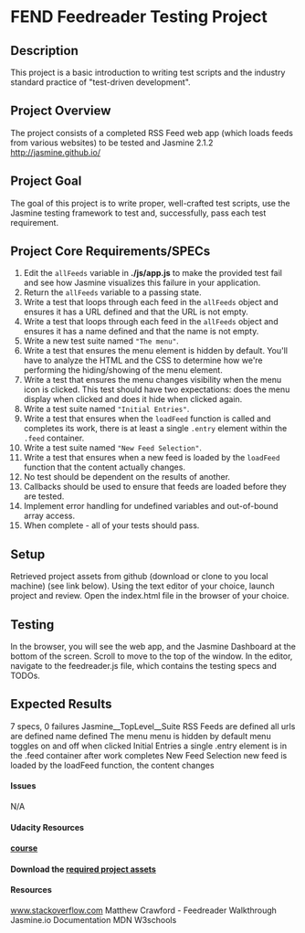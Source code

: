 # FEND Feedreader Testing Project
## Description
This project is a basic introduction to writing test scripts and the industry standard practice of "test-driven development".  

## Project Overview
The project consists of a completed RSS Feed web app (which loads feeds from various websites) to be tested and Jasmine 2.1.2 http://jasmine.github.io/

## Project Goal
The goal of this project is to write proper, well-crafted test scripts, use the Jasmine testing framework to test and, successfully, pass each test requirement.

## Project Core Requirements/SPECs

1. Edit the `allFeeds` variable in **./js/app.js** to make the provided test fail and see how Jasmine visualizes this failure in your application.
2. Return the `allFeeds` variable to a passing state.
3. Write a test that loops through each feed in the `allFeeds` object and ensures it has a URL defined and that the URL is not empty.
4. Write a test that loops through each feed in the `allFeeds` object and ensures it has a name defined and that the name is not empty.
5. Write a new test suite named `"The menu"`.
6. Write a test that ensures the menu element is hidden by default. You'll have to analyze the HTML and the CSS to determine how we're performing the hiding/showing of the menu element.
7. Write a test that ensures the menu changes visibility when the menu icon is clicked. This test should have two expectations: does the menu display when clicked and does it hide when clicked again.
8. Write a test suite named `"Initial Entries"`.
9. Write a test that ensures when the `loadFeed` function is called and completes its work, there is at least a single `.entry` element within the `.feed` container.
10. Write a test suite named `"New Feed Selection"`.
11. Write a test that ensures when a new feed is loaded by the `loadFeed` function that the content actually changes.
12. No test should be dependent on the results of another.
13. Callbacks should be used to ensure that feeds are loaded before they are tested.
14. Implement error handling for undefined variables and out-of-bound array access.
15. When complete - all of your tests should pass.

## Setup
Retrieved project assets from github (download or clone to you local machine) (see link below).
Using the text editor of your choice, launch project and review.
Open the index.html file in the browser of your choice.

## Testing
In the browser, you will see the web app, and the Jasmine Dashboard at the bottom of the screen. Scroll to move to
the top of the window.
In the editor, navigate to the feedreader.js file, which contains the testing specs and TODOs.

## Expected Results
7 specs, 0 failures
Jasmine__TopLevel__Suite
RSS Feeds
are defined
all urls are defined
name defined
The menu
menu is hidden by default
menu toggles on and off when clicked
Initial Entries
a single .entry element is in the .feed container after work completes
New Feed Selection
new feed is loaded by the loadFeed function, the content changes    

#### Issues
N/A
        
#### Udacity Resources
#### [course](https://www.udacity.com/course/ud549)
#### Download the [required project assets](http://github.com/udacity/frontend-nanodegree-feedreader)
#### Resources
www.stackoverflow.com
Matthew Crawford - Feedreader Walkthrough
Jasmine.io Documentation
MDN
W3schools
